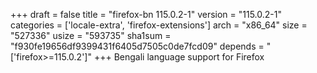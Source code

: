 +++
draft = false
title = "firefox-bn 115.0.2-1"
version = "115.0.2-1"
categories = ['locale-extra', 'firefox-extensions']
arch = "x86_64"
size = "527336"
usize = "593735"
sha1sum = "f930fe19656df9399431f6405d7505c0de7fcd09"
depends = "['firefox>=115.0.2']"
+++
Bengali language support for Firefox